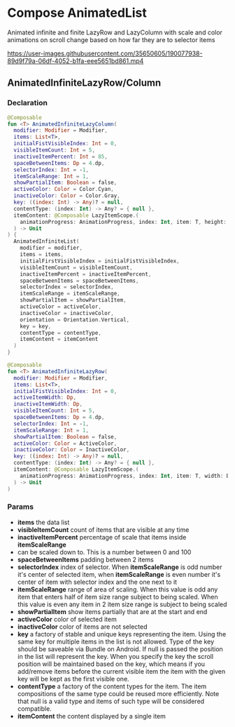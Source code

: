# Compose AnimatedList

Animated infinite and finite LazyRow and LazyColumn with scale and color animations on scroll change
based on how far they are to selector items


https://user-images.githubusercontent.com/35650605/190077938-89d9f79a-06df-4052-b1fa-eee5651bd861.mp4


## AnimatedInfiniteLazyRow/Column

### Declaration

```kotlin
@Composable
fun <T> AnimatedInfiniteLazyColumn(
  modifier: Modifier = Modifier,
  items: List<T>,
  initialFistVisibleIndex: Int = 0,
  visibleItemCount: Int = 5,
  inactiveItemPercent: Int = 85,
  spaceBetweenItems: Dp = 4.dp,
  selectorIndex: Int = -1,
  itemScaleRange: Int = 1,
  showPartialItem: Boolean = false,
  activeColor: Color = Color.Cyan,
  inactiveColor: Color = Color.Gray,
  key: ((index: Int) -> Any)? = null,
  contentType: (index: Int) -> Any? = { null },
  itemContent: @Composable LazyItemScope.(
    animationProgress: AnimationProgress, index: Int, item: T, height: Dp
  ) -> Unit
) {
  AnimatedInfiniteList(
    modifier = modifier,
    items = items,
    initialFirstVisibleIndex = initialFistVisibleIndex,
    visibleItemCount = visibleItemCount,
    inactiveItemPercent = inactiveItemPercent,
    spaceBetweenItems = spaceBetweenItems,
    selectorIndex = selectorIndex,
    itemScaleRange = itemScaleRange,
    showPartialItem = showPartialItem,
    activeColor = activeColor,
    inactiveColor = inactiveColor,
    orientation = Orientation.Vertical,
    key = key,
    contentType = contentType,
    itemContent = itemContent
  )
}
```

```kotlin
@Composable
fun <T> AnimatedInfiniteLazyRow(
  modifier: Modifier = Modifier,
  items: List<T>,
  initialFistVisibleIndex: Int = 0,
  activeItemWidth: Dp,
  inactiveItemWidth: Dp,
  visibleItemCount: Int = 5,
  spaceBetweenItems: Dp = 4.dp,
  selectorIndex: Int = -1,
  itemScaleRange: Int = 1,
  showPartialItem: Boolean = false,
  activeColor: Color = ActiveColor,
  inactiveColor: Color = InactiveColor,
  key: ((index: Int) -> Any)? = null,
  contentType: (index: Int) -> Any? = { null },
  itemContent: @Composable LazyItemScope.(
    animationProgress: AnimationProgress, index: Int, item: T, width: Dp
  ) -> Unit
) 
```

### Params

* **items** the data list
* **visibleItemCount** count of items that are visible at any time
* **inactiveItemPercent** percentage of scale that items inside **itemScaleRange**
* can be scaled down to. This is a number between 0 and 100
* **spaceBetweenItems** padding between 2 items
* **selectorIndex** index of selector. When **itemScaleRange** is odd number it's center of selected
  item, when **itemScaleRange** is even number it's center of item with selector index and the one
  next to it
* **itemScaleRange** range of area of scaling. When this value is odd any item that enters half of
  item size range subject to being scaled. When this value is even any item in 2 item size range is
  subject to being scaled
* **showPartialItem** show items partially that are at the start and end
* **activeColor** color of selected item
* **inactiveColor** color of items are not selected
* **key** a factory of stable and unique keys representing the item. Using the same key for multiple
  items in the list is not allowed. Type of the key should be saveable via Bundle on Android. If
  null is passed the position in the list will represent the key. When you specify the key the
  scroll position will be maintained based on the key, which means if you add/remove items before
  the current visible item the item with the given key will be kept as the first visible one.
* **contentType** a factory of the content types for the item. The item compositions of the same
  type could be reused more efficiently. Note that null is a valid type and items of such type will
  be considered compatible.
* **itemContent** the content displayed by a single item
